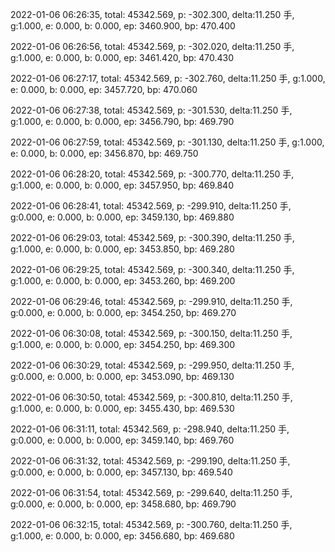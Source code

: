 2022-01-06 06:26:35, total: 45342.569, p: -302.300, delta:11.250 手, g:1.000, e: 0.000, b: 0.000, ep: 3460.900, bp: 470.400

2022-01-06 06:26:56, total: 45342.569, p: -302.020, delta:11.250 手, g:1.000, e: 0.000, b: 0.000, ep: 3461.420, bp: 470.430

2022-01-06 06:27:17, total: 45342.569, p: -302.760, delta:11.250 手, g:1.000, e: 0.000, b: 0.000, ep: 3457.720, bp: 470.060

2022-01-06 06:27:38, total: 45342.569, p: -301.530, delta:11.250 手, g:1.000, e: 0.000, b: 0.000, ep: 3456.790, bp: 469.790

2022-01-06 06:27:59, total: 45342.569, p: -301.130, delta:11.250 手, g:1.000, e: 0.000, b: 0.000, ep: 3456.870, bp: 469.750

2022-01-06 06:28:20, total: 45342.569, p: -300.770, delta:11.250 手, g:1.000, e: 0.000, b: 0.000, ep: 3457.950, bp: 469.840

2022-01-06 06:28:41, total: 45342.569, p: -299.910, delta:11.250 手, g:0.000, e: 0.000, b: 0.000, ep: 3459.130, bp: 469.880

2022-01-06 06:29:03, total: 45342.569, p: -300.390, delta:11.250 手, g:1.000, e: 0.000, b: 0.000, ep: 3453.850, bp: 469.280

2022-01-06 06:29:25, total: 45342.569, p: -300.340, delta:11.250 手, g:1.000, e: 0.000, b: 0.000, ep: 3453.260, bp: 469.200

2022-01-06 06:29:46, total: 45342.569, p: -299.910, delta:11.250 手, g:0.000, e: 0.000, b: 0.000, ep: 3454.250, bp: 469.270

2022-01-06 06:30:08, total: 45342.569, p: -300.150, delta:11.250 手, g:1.000, e: 0.000, b: 0.000, ep: 3454.250, bp: 469.300

2022-01-06 06:30:29, total: 45342.569, p: -299.950, delta:11.250 手, g:0.000, e: 0.000, b: 0.000, ep: 3453.090, bp: 469.130

2022-01-06 06:30:50, total: 45342.569, p: -300.810, delta:11.250 手, g:1.000, e: 0.000, b: 0.000, ep: 3455.430, bp: 469.530

2022-01-06 06:31:11, total: 45342.569, p: -298.940, delta:11.250 手, g:0.000, e: 0.000, b: 0.000, ep: 3459.140, bp: 469.760

2022-01-06 06:31:32, total: 45342.569, p: -299.190, delta:11.250 手, g:0.000, e: 0.000, b: 0.000, ep: 3457.130, bp: 469.540

2022-01-06 06:31:54, total: 45342.569, p: -299.640, delta:11.250 手, g:0.000, e: 0.000, b: 0.000, ep: 3458.680, bp: 469.790

2022-01-06 06:32:15, total: 45342.569, p: -300.760, delta:11.250 手, g:1.000, e: 0.000, b: 0.000, ep: 3456.680, bp: 469.680